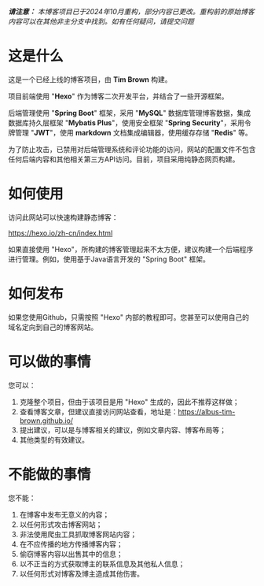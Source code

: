 ***请注意：** 本博客项目已于2024年10月重构，部分内容已更改。重构前的原始博客内容可以在其他非主分支中找到。如有任何疑问，请提交问题*

# 这是什么

这是一个已经上线的博客项目，由 **Tim Brown** 构建。

项目前端使用 "**Hexo**" 作为博客二次开发平台，并结合了一些开源框架。

后端管理使用 "**Spring Boot**" 框架，采用 "**MySQL**" 数据库管理博客数据，集成数据库持久层框架 "**Mybatis Plus**"，使用安全框架 "**Spring Security**"，采用令牌管理 "**JWT**"，使用 **markdown** 文档集成编辑器，使用缓存存储 "**Redis**" 等。

为了防止攻击，已禁用对后端管理系统和评论功能的访问，网站的配置文件不包含任何后端内容和其他相关第三方API访问。目前，项目采用纯静态网页构建。

# 如何使用

访问此网站可以快速构建静态博客：

 https://hexo.io/zh-cn/index.html

如果直接使用 "Hexo"，所构建的博客管理起来不太方便，建议构建一个后端程序进行管理。例如，使用基于Java语言开发的 "Spring Boot" 框架。

# 如何发布

如果您使用Github，只需按照 "Hexo" 内部的教程即可。您甚至可以使用自己的域名定向到自己的博客网站。

# 可以做的事情

您可以：

1. 克隆整个项目，但由于该项目是用 "Hexo" 生成的，因此不推荐这样做；
2. 查看博客文章，但建议直接访问网站查看，地址是：https://albus-tim-brown.github.io/
3. 提出建议，可以是与博客相关的建议，例如文章内容、博客布局等；
4. 其他类型的有效建议。

# 不能做的事情

您不能：

1. 在博客中发布无意义的内容；
2. 以任何形式攻击博客网站；
3. 非法使用爬虫工具抓取博客网站内容；
4. 在不应传播的地方传播博客内容；
5. 偷窃博客内容以出售其中的信息；
6. 以不正当的方式获取博主的联系信息及其他私人信息；
7. 以任何形式对博客及博主造成其他伤害。